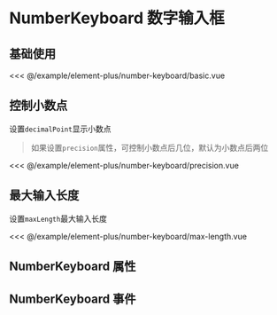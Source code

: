 # NumberKeyboard 数字输入框

## 基础使用

<demo md src="number-keyboard/basic">

<<< @/example/element-plus/number-keyboard/basic.vue
</demo>

## 控制小数点

设置`decimalPoint`显示小数点

> 如果设置`precision`属性，可控制小数点后几位，默认为小数点后两位

<demo md src="number-keyboard/precision">

<<< @/example/element-plus/number-keyboard/precision.vue
</demo>

## 最大输入长度

设置`maxLength`最大输入长度

<demo md src="number-keyboard/max-length">

<<< @/example/element-plus/number-keyboard/max-length.vue
</demo>

## NumberKeyboard 属性

<v-table type="attrs" :data="[
  { attr :'modelValue / v-model', dec: '绑定值', type: 'string / number', optional: '-', default: '-' },
  { attr :'width', dec: '按键的宽度', type: 'number', optional: '-', default: 60 },
  { attr :'color', dec: '自定义按钮颜色, 并自动计算 hover 和 active 触发后的颜色', type: 'string', optional: '-', default: '-' },
  { attr :'maxlength', dec: '最大输入长度', type: 'number', optional: '-', default: '-' },
  { attr :'decimalPoint', dec: '按键显示小数点', type: 'boolean', optional: '-', default: false },
  { attr :'precision', dec: '小数点后几位', type: 'number', optional: '-', default: 2 },
]" />

## NumberKeyboard 事件

<v-table type="event" :data="[
  { event :'change', dec: '数值改变的时候触发', callback: 'value' },
  { event :'confirm', dec: '点击确认的时候触发', callback: 'value' },
  { event :'clear', dec: '点击清空的时候触发', callback: '' },
]" />
